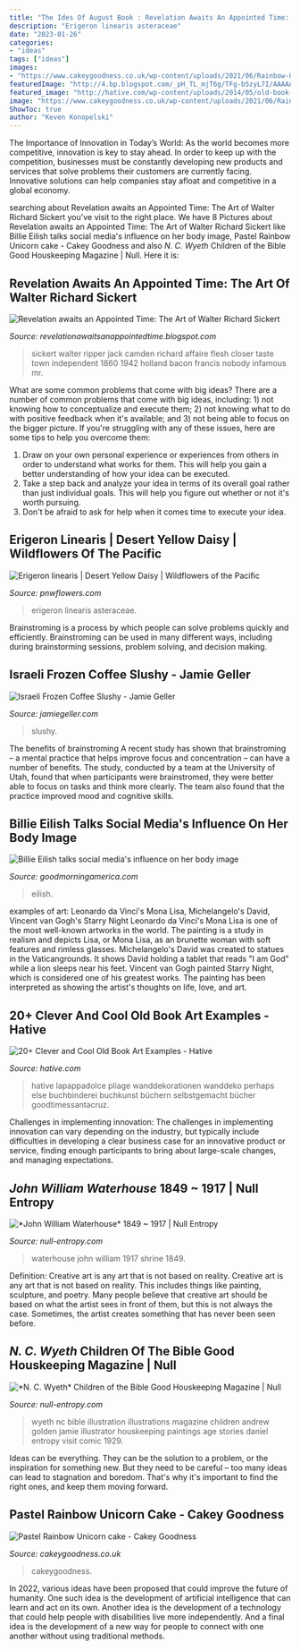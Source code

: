 ```yaml
---
title: "The Ides Of August Book : Revelation Awaits An Appointed Time: The Art Of Walter Richard Sickert"
description: "Erigeron linearis asteraceae"
date: "2023-01-26"
categories:
- "ideas"
tags: ["ideas"]
images:
- "https://www.cakeygoodness.co.uk/wp-content/uploads/2021/06/Rainbow-Unicorn-Cake-4-687x1024.jpg"
featuredImage: "http://4.bp.blogspot.com/_pH_TL_mjT6g/TFg-b5zyL7I/AAAAAAAABXc/sokyZdCXpZg/s1600/sickert5.jpg"
featured_image: "http://hative.com/wp-content/uploads/2014/05/old-book-art/22-book-wall-art.jpg"
image: "https://www.cakeygoodness.co.uk/wp-content/uploads/2021/06/Rainbow-Unicorn-Cake-4-687x1024.jpg"
ShowToc: true
author: "Keven Konopelski"
---
```



The Importance of Innovation in Today’s World:
As the world becomes more competitive, innovation is key to stay ahead. In order to keep up with the competition, businesses must be constantly developing new products and services that solve problems their customers are currently facing. Innovative solutions can help companies stay afloat and competitive in a global economy.

	

		
searching about Revelation awaits an Appointed Time: The Art of Walter Richard Sickert you've visit to the right place. We have 8 Pictures about Revelation awaits an Appointed Time: The Art of Walter Richard Sickert like Billie Eilish talks social media&#039;s influence on her body image, Pastel Rainbow Unicorn cake - Cakey Goodness and also *N. C. Wyeth* Children of the Bible Good Houskeeping Magazine | Null. Here it is:
		
    
## Revelation Awaits An Appointed Time: The Art Of Walter Richard Sickert

<img loading=lazy src="http://4.bp.blogspot.com/_pH_TL_mjT6g/TFg-b5zyL7I/AAAAAAAABXc/sokyZdCXpZg/s1600/sickert5.jpg" onerror="this.onerror=null;this.src='https://tse4.mm.bing.net/th?id=OIP.ewXrtJ4f-HykDgHx0_zADAAAAA&amp;pid=15.1';" alt="Revelation awaits an Appointed Time: The Art of Walter Richard Sickert">

_Source: revelationawaitsanappointedtime.blogspot.com_

>sickert walter ripper jack camden richard affaire flesh closer taste town independent 1860 1942 holland bacon francis nobody infamous mr. 

	

What are some common problems that come with big ideas?
There are a number of common problems that come with big ideas, including: 1) not knowing how to conceptualize and execute them; 2) not knowing what to do with positive feedback when it's available; and 3) not being able to focus on the bigger picture. If you're struggling with any of these issues, here are some tips to help you overcome them: 
1) Draw on your own personal experience or experiences from others in order to understand what works for them. This will help you gain a better understanding of how your idea can be executed. 
2) Take a step back and analyze your idea in terms of its overall goal rather than just individual goals. This will help you figure out whether or not it's worth pursuing. 
3) Don't be afraid to ask for help when it comes time to execute your idea.

    
## Erigeron Linearis | Desert Yellow Daisy | Wildflowers Of The Pacific

<img loading=lazy src="https://www.pnwflowers.com/assets/images/plants/0301962.jpg" onerror="this.onerror=null;this.src='https://tse1.mm.bing.net/th?id=OIP.cVbrlnAUumKo8TdLW5qESQHaLO&amp;pid=15.1';" alt="Erigeron linearis | Desert Yellow Daisy | Wildflowers of the Pacific">

_Source: pnwflowers.com_

>erigeron linearis asteraceae. 

	

Brainstroming is a process by which people can solve problems quickly and efficiently. Brainstroming can be used in many different ways, including during brainstorming sessions, problem solving, and decision making.

    
## Israeli Frozen Coffee Slushy - Jamie Geller

<img loading=lazy src="https://jamiegeller.com/.image/t_share/MTc1MTAwMjUzNjAxNTM5OTA4/frozen-israeli-iced-coffee.png" onerror="this.onerror=null;this.src='https://tse1.mm.bing.net/th?id=OIP.PLbleCgiK9Qn4vMAh9QB2wHaGt&amp;pid=15.1';" alt="Israeli Frozen Coffee Slushy - Jamie Geller">

_Source: jamiegeller.com_

>slushy. 

	

The benefits of brainstroming
A recent study has shown that brainstroming – a mental practice that helps improve focus and concentration – can have a number of benefits. The study, conducted by a team at the University of Utah, found that when participants were brainstromed, they were better able to focus on tasks and think more clearly. The team also found that the practice improved mood and cognitive skills.

    
## Billie Eilish Talks Social Media&#039;s Influence On Her Body Image

<img loading=lazy src="https://s.abcnews.com/images/GMA/billie-eilish-gty-rc-210802_1627919268055_hpMain_16x9_992.jpg" onerror="this.onerror=null;this.src='https://tse1.mm.bing.net/th?id=OIP.6vXLBCzUgLyn9FyVEqh2lAHaEK&amp;pid=15.1';" alt="Billie Eilish talks social media&#039;s influence on her body image">

_Source: goodmorningamerica.com_

>eilish. 

	

examples of art: Leonardo da Vinci's Mona Lisa, Michelangelo's David, Vincent van Gogh's Starry Night
Leonardo da Vinci's Mona Lisa is one of the most well-known artworks in the world. The painting is a study in realism and depicts Lisa, or Mona Lisa, as an brunette woman with soft features and rimless glasses. Michelangelo's David was created to statues in the Vaticangrounds. It shows David holding a tablet that reads "I am God" while a lion sleeps near his feet. Vincent van Gogh painted Starry Night, which is considered one of his greatest works. The painting has been interpreted as showing the artist's thoughts on life, love, and art.

    
## 20+ Clever And Cool Old Book Art Examples - Hative

<img loading=lazy src="http://hative.com/wp-content/uploads/2014/05/old-book-art/22-book-wall-art.jpg" onerror="this.onerror=null;this.src='https://tse4.mm.bing.net/th?id=OIP.R4FRLsD_G8-ycv95HnIX3AHaJ4&amp;pid=15.1';" alt="20+ Clever and Cool Old Book Art Examples - Hative">

_Source: hative.com_

>hative lapappadolce pliage wanddekorationen wanddeko perhaps else buchbinderei buchkunst büchern selbstgemacht bücher goodtimessantacruz. 

	

Challenges in implementing innovation:
The challenges in implementing innovation can vary depending on the industry, but typically include difficulties in developing a clear business case for an innovative product or service, finding enough participants to bring about large-scale changes, and managing expectations.

    
## *John William Waterhouse* 1849 ~ 1917 | Null Entropy

<img loading=lazy src="http://2.bp.blogspot.com/-C916363_IEE/UOOXYwP2uRI/AAAAAAAB8mg/FYRacgZ2yx0/s1600/14_waterhouse_shrine.jpg" onerror="this.onerror=null;this.src='https://tse2.mm.bing.net/th?id=OIP.wZ681M0xuNaNYKZ81yar3QHaPl&amp;pid=15.1';" alt="*John William Waterhouse* 1849 ~ 1917 | Null Entropy">

_Source: null-entropy.com_

>waterhouse john william 1917 shrine 1849. 

	

Definition: Creative art is any art that is not based on reality.
Creative art is any art that is not based on reality. This includes things like painting, sculpture, and poetry. Many people believe that creative art should be based on what the artist sees in front of them, but this is not always the case. Sometimes, the artist creates something that has never been seen before.

    
## *N. C. Wyeth* Children Of The Bible Good Houskeeping Magazine | Null

<img loading=lazy src="http://4.bp.blogspot.com/-pgH9WkvR5eY/UFUlkogmFHI/AAAAAAAB4MU/IYSfhR7DmKQ/s1600/gh_08_1929_wyeth.jpg" onerror="this.onerror=null;this.src='https://tse2.mm.bing.net/th?id=OIP.yraNN1H7s_g4KzNkciWnAQHaJz&amp;pid=15.1';" alt="*N. C. Wyeth* Children of the Bible Good Houskeeping Magazine | Null">

_Source: null-entropy.com_

>wyeth nc bible illustration illustrations magazine children andrew golden jamie illustrator houskeeping paintings age stories daniel entropy visit comic 1929. 

	

Ideas can be everything. They can be the solution to a problem, or the inspiration for something new. But they need to be careful – too many ideas can lead to stagnation and boredom. That's why it's important to find the right ones, and keep them moving forward.

    
## Pastel Rainbow Unicorn Cake - Cakey Goodness

<img loading=lazy src="https://www.cakeygoodness.co.uk/wp-content/uploads/2021/06/Rainbow-Unicorn-Cake-4-687x1024.jpg" onerror="this.onerror=null;this.src='https://tse3.mm.bing.net/th?id=OIP.KLybt5p61GisRNtzDj6VvAHaLC&amp;pid=15.1';" alt="Pastel Rainbow Unicorn cake - Cakey Goodness">

_Source: cakeygoodness.co.uk_

>cakeygoodness. 

	

In 2022, various ideas have been proposed that could improve the future of humanity. One such idea is the development of artificial intelligence that can learn and act on its own. Another idea is the development of a technology that could help people with disabilities live more independently. And a final idea is the development of a new way for people to connect with one another without using traditional methods.


